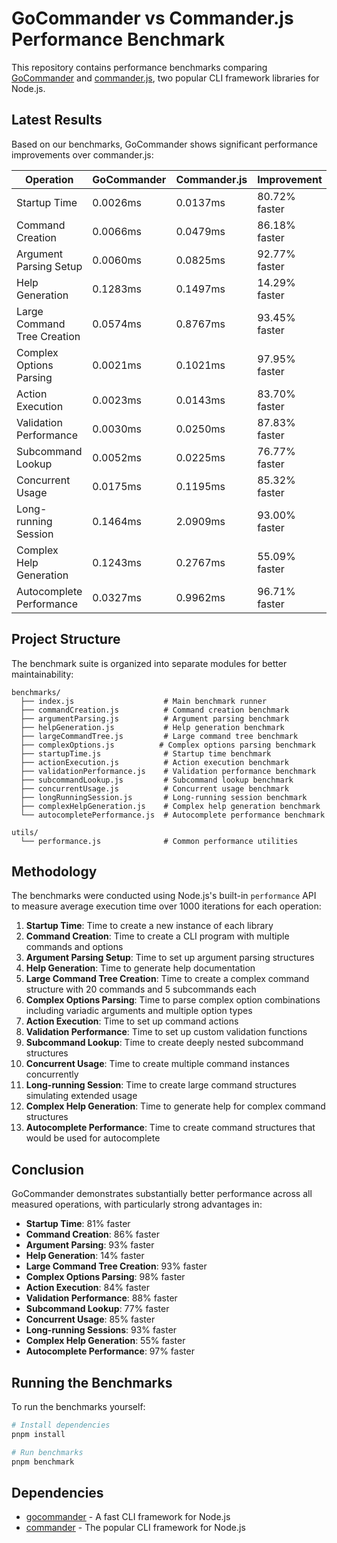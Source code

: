 # GoCommander vs Commander.js Performance Benchmark

This repository contains performance benchmarks comparing [GoCommander](https://github.com/rohitsoni-dev/gocommander) and [commander.js](https://github.com/tj/commander.js), two popular CLI framework libraries for Node.js.

## Latest Results

Based on our benchmarks, GoCommander shows significant performance improvements over commander.js:

| Operation                   | GoCommander | Commander.js | Improvement   |
| --------------------------- | ----------- | ------------ | ------------- |
| Startup Time                | 0.0026ms    | 0.0137ms     | 80.72% faster |
| Command Creation            | 0.0066ms    | 0.0479ms     | 86.18% faster |
| Argument Parsing Setup      | 0.0060ms    | 0.0825ms     | 92.77% faster |
| Help Generation             | 0.1283ms    | 0.1497ms     | 14.29% faster |
| Large Command Tree Creation | 0.0574ms    | 0.8767ms     | 93.45% faster |
| Complex Options Parsing     | 0.0021ms    | 0.1021ms     | 97.95% faster |
| Action Execution            | 0.0023ms    | 0.0143ms     | 83.70% faster |
| Validation Performance      | 0.0030ms    | 0.0250ms     | 87.83% faster |
| Subcommand Lookup           | 0.0052ms    | 0.0225ms     | 76.77% faster |
| Concurrent Usage            | 0.0175ms    | 0.1195ms     | 85.32% faster |
| Long-running Session        | 0.1464ms    | 2.0909ms     | 93.00% faster |
| Complex Help Generation     | 0.1243ms    | 0.2767ms     | 55.09% faster |
| Autocomplete Performance    | 0.0327ms    | 0.9962ms     | 96.71% faster |

## Project Structure

The benchmark suite is organized into separate modules for better maintainability:

```
benchmarks/
  ├── index.js                    # Main benchmark runner
  ├── commandCreation.js          # Command creation benchmark
  ├── argumentParsing.js          # Argument parsing benchmark
  ├── helpGeneration.js           # Help generation benchmark
  ├── largeCommandTree.js         # Large command tree benchmark
  ├── complexOptions.js          # Complex options parsing benchmark
  ├── startupTime.js              # Startup time benchmark
  ├── actionExecution.js          # Action execution benchmark
  ├── validationPerformance.js    # Validation performance benchmark
  ├── subcommandLookup.js         # Subcommand lookup benchmark
  ├── concurrentUsage.js          # Concurrent usage benchmark
  ├── longRunningSession.js       # Long-running session benchmark
  ├── complexHelpGeneration.js    # Complex help generation benchmark
  └── autocompletePerformance.js  # Autocomplete performance benchmark

utils/
  └── performance.js              # Common performance utilities
```

## Methodology

The benchmarks were conducted using Node.js's built-in `performance` API to measure average execution time over 1000 iterations for each operation:

1. **Startup Time**: Time to create a new instance of each library
2. **Command Creation**: Time to create a CLI program with multiple commands and options
3. **Argument Parsing Setup**: Time to set up argument parsing structures
4. **Help Generation**: Time to generate help documentation
5. **Large Command Tree Creation**: Time to create a complex command structure with 20 commands and 5 subcommands each
6. **Complex Options Parsing**: Time to parse complex option combinations including variadic arguments and multiple option types
7. **Action Execution**: Time to set up command actions
8. **Validation Performance**: Time to set up custom validation functions
9. **Subcommand Lookup**: Time to create deeply nested subcommand structures
10. **Concurrent Usage**: Time to create multiple command instances concurrently
11. **Long-running Session**: Time to create large command structures simulating extended usage
12. **Complex Help Generation**: Time to generate help for complex command structures
13. **Autocomplete Performance**: Time to create command structures that would be used for autocomplete

## Conclusion

GoCommander demonstrates substantially better performance across all measured operations, with particularly strong advantages in:

- **Startup Time**: 81% faster
- **Command Creation**: 86% faster
- **Argument Parsing**: 93% faster
- **Help Generation**: 14% faster
- **Large Command Tree Creation**: 93% faster
- **Complex Options Parsing**: 98% faster
- **Action Execution**: 84% faster
- **Validation Performance**: 88% faster
- **Subcommand Lookup**: 77% faster
- **Concurrent Usage**: 85% faster
- **Long-running Sessions**: 93% faster
- **Complex Help Generation**: 55% faster
- **Autocomplete Performance**: 97% faster

## Running the Benchmarks

To run the benchmarks yourself:

```bash
# Install dependencies
pnpm install

# Run benchmarks
pnpm benchmark
```

## Dependencies

- [gocommander](https://github.com/rohitsoni-dev/gocommander) - A fast CLI framework for Node.js
- [commander](https://github.com/tj/commander.js) - The popular CLI framework for Node.js
